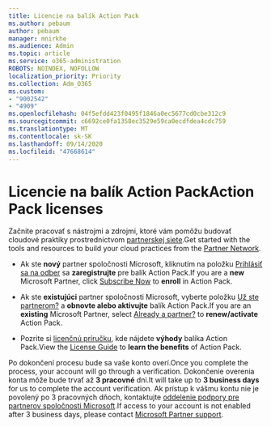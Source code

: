 ```yaml
---
title: Licencie na balík Action Pack
ms.author: pebaum
author: pebaum
manager: mnirkhe
ms.audience: Admin
ms.topic: article
ms.service: o365-administration
ROBOTS: NOINDEX, NOFOLLOW
localization_priority: Priority
ms.collection: Adm_O365
ms.custom:
- "9002542"
- "4909"
ms.openlocfilehash: 04f5efdd423f0495f1846a0ec5677cd0cbe312c9
ms.sourcegitcommit: c6692ce0fa1358ec3529e59ca0ecdfdea4cdc759
ms.translationtype: MT
ms.contentlocale: sk-SK
ms.lasthandoff: 09/14/2020
ms.locfileid: "47668614"
---
```

# <a name="action-pack-licenses"></a><span data-ttu-id="1ddb1-102">Licencie na balík Action Pack</span><span class="sxs-lookup"><span data-stu-id="1ddb1-102">Action Pack licenses</span></span>

<span data-ttu-id="1ddb1-103">Začnite pracovať s nástrojmi a zdrojmi, ktoré vám pomôžu budovať cloudové praktiky prostredníctvom [partnerskej siete](https://aka.ms/MPNActionPack).</span><span class="sxs-lookup"><span data-stu-id="1ddb1-103">Get started with the tools and resources to build your cloud practices from the [Partner Network](https://aka.ms/MPNActionPack).</span></span>

- <span data-ttu-id="1ddb1-104">Ak ste **nový** partner spoločnosti Microsoft, kliknutím na položku [Prihlásiť sa na odber](https://aka.ms/MPNActionPackNew) sa **zaregistrujte** pre balík Action Pack.</span><span class="sxs-lookup"><span data-stu-id="1ddb1-104">If you are a **new** Microsoft Partner, click [Subscribe Now](https://aka.ms/MPNActionPackNew) to **enroll** in Action Pack.</span></span>

- <span data-ttu-id="1ddb1-105">Ak ste **existujúci** partner spoločnosti Microsoft, vyberte položku [Už ste partnerom?](https://aka.ms/MPNActionPackExisting) a **obnovte alebo aktivujte** balík Action Pack.</span><span class="sxs-lookup"><span data-stu-id="1ddb1-105">If you are an **existing** Microsoft Partner, select [Already a partner?](https://aka.ms/MPNActionPackExisting) to **renew/activate** Action Pack.</span></span> 

- <span data-ttu-id="1ddb1-106">Pozrite si [licenčnú príručku](https://aka.ms/MPNActionPackGuide), kde nájdete **výhody** balíka Action Pack.</span><span class="sxs-lookup"><span data-stu-id="1ddb1-106">View the [License Guide](https://aka.ms/MPNActionPackGuide) to **learn the benefits** of Action Pack.</span></span> 

<span data-ttu-id="1ddb1-107">Po dokončení procesu bude sa vaše konto overí.</span><span class="sxs-lookup"><span data-stu-id="1ddb1-107">Once you complete the process, your account will go through a verification.</span></span> <span data-ttu-id="1ddb1-108">Dokončenie overenia konta môže bude trvať až **3 pracovné** dni.</span><span class="sxs-lookup"><span data-stu-id="1ddb1-108">It will take up to **3 business days** for us to complete the account verification.</span></span> <span data-ttu-id="1ddb1-109">Ak prístup k vášmu kontu nie je povolený po 3 pracovných dňoch, kontaktujte [oddelenie podpory pre partnerov spoločnosti Microsoft](https://aka.ms/MPNActionPackSupport).</span><span class="sxs-lookup"><span data-stu-id="1ddb1-109">If access to your account is not enabled after 3 business days, please contact [Microsoft Partner support](https://aka.ms/MPNActionPackSupport).</span></span> 
